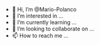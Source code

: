 - 👋 Hi, I’m @Mario-Polanco
- 👀 I’m interested in ...
- 🌱 I’m currently learning ...
- 💞️ I’m looking to collaborate on ...
- 📫 How to reach me ...

<!---
Mario-Polanco/Mario-Polanco is a ✨ special ✨ repository because its `README.md` (this file) appears on your GitHub profile.
You can click the Preview link to take a look at your changes.
--->
